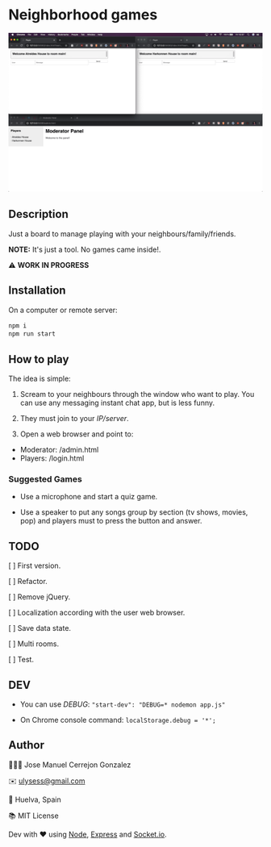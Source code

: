 # Neighborhood games

![image](./images/capture_v0.1.png)

## Description

Just a board to manage playing with your neighbours/family/friends.

**NOTE:** It's just a tool. No games came inside!.

⚠️ **WORK IN PROGRESS**

## Installation

On a computer or remote server:

```bash
npm i
npm run start
```

## How to play

The idea is simple:

1. Scream to your neighbours through the window who want to play. You can use any messaging instant chat app, but is less funny.

2. They must join to your *IP/server*.

3. Open a web browser and point to:

- Moderator: /admin.html
- Players: /login.html

### Suggested Games

* Use a microphone and start a quiz game.

* Use a speaker to put any songs group by section (tv shows, movies, pop) and players must to press the button and answer.

## TODO

[ ] First version.

[ ] Refactor.

[ ] Remove jQuery.

[ ] Localization according with the user web browser.

[ ] Save data state.

[ ] Multi rooms.

[ ] Test.

## DEV

* You can use *DEBUG*: ``` "start-dev": "DEBUG=* nodemon app.js" ```

* On Chrome console command: ``` localStorage.debug = '*'; ```

## Author

👨🏻‍💻 Jose Manuel Cerrejon Gonzalez

✉️ ulysess@gmail.com

📍 Huelva, Spain

📚 MIT License

Dev with ♥️ using [Node](https://nodejs.org/), [Express](https://expressjs.com/) and [Socket.io](https://socket.io/).